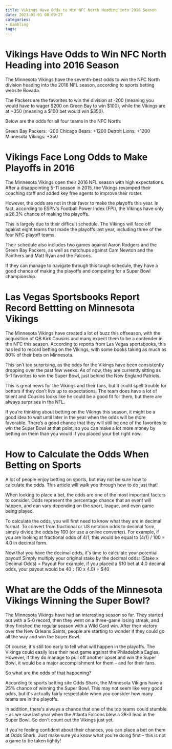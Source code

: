 ```yaml
---
title: Vikings Have Odds to Win NFC North Heading into 2016 Season
date: 2023-01-01 08:09:27
categories:
- Gambling
tags:
---
```



#  Vikings Have Odds to Win NFC North Heading into 2016 Season

The Minnesota Vikings have the seventh-best odds to win the NFC North division heading into the 2016 NFL season, according to sports betting website Bovada.

The Packers are the favorites to win the division at -200 (meaning you would have to wager $200 on Green Bay to win $100), while the Vikings are at +350 (meaning a $100 bet would win $350).

Below are the odds for all four teams in the NFC North:

Green Bay Packers: -200
Chicago Bears: +1200
Detroit Lions: +1200
Minnesota Vikings: +350

#  Vikings Face Long Odds to Make Playoffs in 2016

The Minnesota Vikings open their 2016 NFL season with high expectations. After a disappointing 5-11 season in 2015, the Vikings revamped their coaching staff and added key free agents to improve their roster.

However, the odds are not in their favor to make the playoffs this year. In fact, according to ESPN's Football Power Index (FPI), the Vikings have only a 26.3% chance of making the playoffs.

This is largely due to their difficult schedule. The Vikings will face off against eight teams that made the playoffs last year, including three of the four NFC playoff teams.

Their schedule also includes two games against Aaron Rodgers and the Green Bay Packers, as well as matchups against Cam Newton and the Panthers and Matt Ryan and the Falcons.

If they can manage to navigate through this tough schedule, they have a good chance of making the playoffs and competing for a Super Bowl championship.

#  Las Vegas Sportsbooks Report Record Bettting on Minnesota Vikings

The Minnesota Vikings have created a lot of buzz this offseason, with the acquisition of QB Kirk Cousins and many expect them to be a contender in the NFC this season. According to reports from Las Vegas sportsbooks, this has led to record betting on the Vikings, with some books taking as much as 80% of their bets on Minnesota.

This isn’t too surprising, as the odds for the Vikings have been consistently dropping over the past few weeks. As of now, they are currently sitting as 5-1 favorites to win the Super Bowl, just behind the New England Patriots.

This is great news for the Vikings and their fans, but it could spell trouble for bettors if they don’t live up to expectations. The team does have a lot of talent and Cousins looks like he could be a good fit for them, but there are always surprises in the NFL.

If you’re thinking about betting on the Vikings this season, it might be a good idea to wait until later in the year when the odds will be more favorable. There’s a good chance that they will still be one of the favorites to win the Super Bowl at that point, so you can make a lot more money by betting on them than you would if you placed your bet right now.

#  How to Calculate the Odds When Betting on Sports

A lot of people enjoy betting on sports, but may not be sure how to calculate the odds. This article will walk you through how to do just that!

When looking to place a bet, the odds are one of the most important factors to consider. Odds represent the percentage chance that an event will happen, and can vary depending on the sport, league, and even game being played.

To calculate the odds, you will first need to know what they are in decimal format. To convert from fractional or US notation odds to decimal form, simply divide the odds by 100 (or use a online converter). For example, if you are looking at fractional odds of 4/1, this would be equal to (4/1) / 100 = 4.0 in decimal form.

Now that you have the decimal odds, it's time to calculate your potential payout! Simply multiply your original stake by the decimal odds: 
(Stake x Decimal Odds) = Payout
For example, if you placed a $10 bet at 4.0 decimal odds, your payout would be $40: 
($10 x 4.0) = $40

#  What are the Odds of the Minnesota Vikings Winning the Super Bowl?

The Minnesota Vikings have had an interesting season so far. They started out with a 5-0 record, then they went on a three-game losing streak, and they finished the regular season with a Wild Card win. After their victory over the New Orleans Saints, people are starting to wonder if they could go all the way and win the Super Bowl.

Of course, it's still too early to tell what will happen in the playoffs. The Vikings could easily lose their next game against the Philadelphia Eagles. However, if they do manage to pull off another upset and win the Super Bowl, it would be a major accomplishment for them – and for their fans.

So what are the odds of that happening?

According to sports betting site Odds Shark, the Minnesota Vikigns have a 25% chance of winning the Super Bowl. This may not seem like very good odds, but it's actually fairly respectable when you consider how many teams are in the playoffs.

In addition, there's always a chance that one of the top teams could stumble – as we saw last year when the Atlanta Falcons blew a 28-3 lead in the Super Bowl. So don't count out the Vikings just yet.

If you're feeling confident about their chances, you can place a bet on them at Odds Shark. Just make sure you know what you're doing first – this is not a game to be taken lightly!